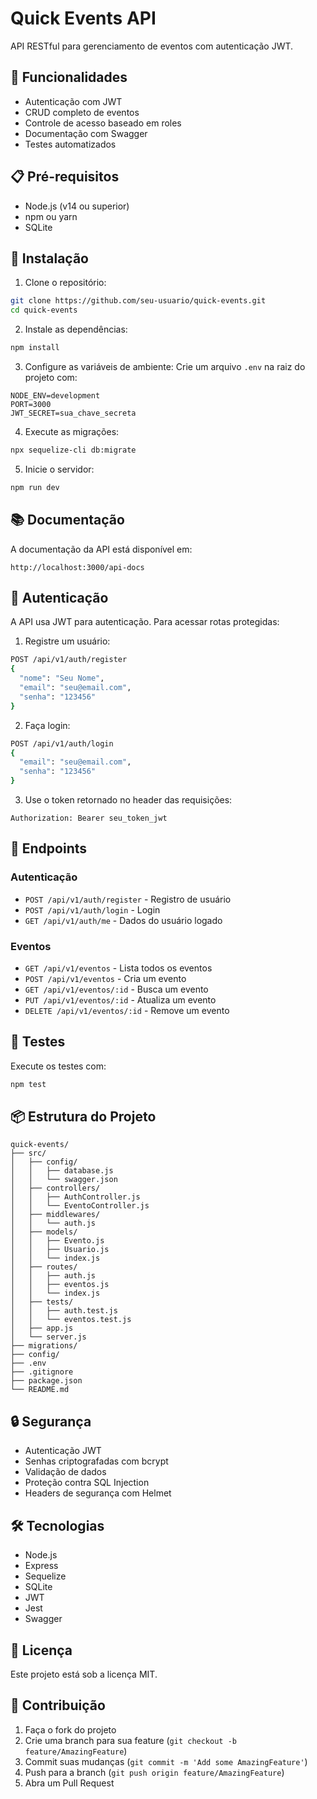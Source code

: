 # Quick Events API

API RESTful para gerenciamento de eventos com autenticação JWT.

## 🚀 Funcionalidades

- Autenticação com JWT
- CRUD completo de eventos
- Controle de acesso baseado em roles
- Documentação com Swagger
- Testes automatizados

## 📋 Pré-requisitos

- Node.js (v14 ou superior)
- npm ou yarn
- SQLite

## 🔧 Instalação

1. Clone o repositório:

```bash
git clone https://github.com/seu-usuario/quick-events.git
cd quick-events
```

2. Instale as dependências:

```bash
npm install
```

3. Configure as variáveis de ambiente:
   Crie um arquivo `.env` na raiz do projeto com:

```
NODE_ENV=development
PORT=3000
JWT_SECRET=sua_chave_secreta
```

4. Execute as migrações:

```bash
npx sequelize-cli db:migrate
```

5. Inicie o servidor:

```bash
npm run dev
```

## 📚 Documentação

A documentação da API está disponível em:

```
http://localhost:3000/api-docs
```

## 🔐 Autenticação

A API usa JWT para autenticação. Para acessar rotas protegidas:

1. Registre um usuário:

```bash
POST /api/v1/auth/register
{
  "nome": "Seu Nome",
  "email": "seu@email.com",
  "senha": "123456"
}
```

2. Faça login:

```bash
POST /api/v1/auth/login
{
  "email": "seu@email.com",
  "senha": "123456"
}
```

3. Use o token retornado no header das requisições:

```
Authorization: Bearer seu_token_jwt
```

## 🎯 Endpoints

### Autenticação

- `POST /api/v1/auth/register` - Registro de usuário
- `POST /api/v1/auth/login` - Login
- `GET /api/v1/auth/me` - Dados do usuário logado

### Eventos

- `GET /api/v1/eventos` - Lista todos os eventos
- `POST /api/v1/eventos` - Cria um evento
- `GET /api/v1/eventos/:id` - Busca um evento
- `PUT /api/v1/eventos/:id` - Atualiza um evento
- `DELETE /api/v1/eventos/:id` - Remove um evento

## 🧪 Testes

Execute os testes com:

```bash
npm test
```

## 📦 Estrutura do Projeto

```
quick-events/
├── src/
│   ├── config/
│   │   ├── database.js
│   │   └── swagger.json
│   ├── controllers/
│   │   ├── AuthController.js
│   │   └── EventoController.js
│   ├── middlewares/
│   │   └── auth.js
│   ├── models/
│   │   ├── Evento.js
│   │   ├── Usuario.js
│   │   └── index.js
│   ├── routes/
│   │   ├── auth.js
│   │   ├── eventos.js
│   │   └── index.js
│   ├── tests/
│   │   ├── auth.test.js
│   │   └── eventos.test.js
│   ├── app.js
│   └── server.js
├── migrations/
├── config/
├── .env
├── .gitignore
├── package.json
└── README.md
```

## 🔒 Segurança

- Autenticação JWT
- Senhas criptografadas com bcrypt
- Validação de dados
- Proteção contra SQL Injection
- Headers de segurança com Helmet

## 🛠️ Tecnologias

- Node.js
- Express
- Sequelize
- SQLite
- JWT
- Jest
- Swagger

## 📝 Licença

Este projeto está sob a licença MIT.

## 👥 Contribuição

1. Faça o fork do projeto
2. Crie uma branch para sua feature (`git checkout -b feature/AmazingFeature`)
3. Commit suas mudanças (`git commit -m 'Add some AmazingFeature'`)
4. Push para a branch (`git push origin feature/AmazingFeature`)
5. Abra um Pull Request
